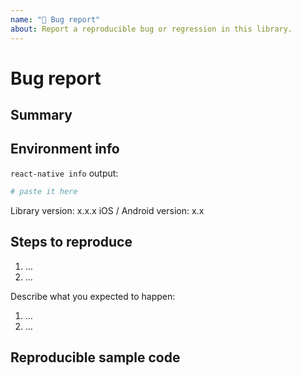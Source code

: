 ```yaml
---
name: "🐛 Bug report"
about: Report a reproducible bug or regression in this library.
---
```


# Bug report

<!--
👋 Hi!

🚨 Please read the following carefully before opening a new issue. Your issue probably will
be closed if it doesn't follow the template. 🚨

Before submitting a new issue, please:

- Test using the latest release of the library in a React Native project, as maybe your bug has been already fixed. Please do not use Expo to reproduce bugs, because there might be a bug in Expo, not this library.
- Check for possible duplicate issues, with possible answers.

Still ready? Fill the template. 👇
-->

## Summary

<!--
Provide a clear and concise description of what the bug is.
-->

## Environment info

<!--
Run `react-native info` in your terminal and paste the results here. Also, include the *precise* version number of this library that you are using in the project.
-->

`react-native info` output:

```bash
# paste it here
```

Library version: x.x.x
iOS / Android version: x.x

## Steps to reproduce

<!--
- If you're asking for help, please make it easy for us to help you!
- You must provide a **minimal and easy-to-run** reproduction of your issue - [how to create a minimal reproduction?](https://stackoverflow.com/help/mcve). We're a small team of maintainers and do not have time to try reproduce bugs ourselves.
- Please try to reproduce the bugs on the provided example app. Either provide a link to the repo that reproduces the bug or provide your code that reproduces the issue and that we can easily use.
- Explain the steps we need to take to reproduce the issue:
-->

1. …
2. …

Describe what you expected to happen:

1. …
2. …

## Reproducible sample code

<!--
Please add minimal runnable repro as explained above so that the bug can be tested in isolation.
If needed, you can also provide other samples: error messages / stack traces, screenshots, gifs, etc.
-->
